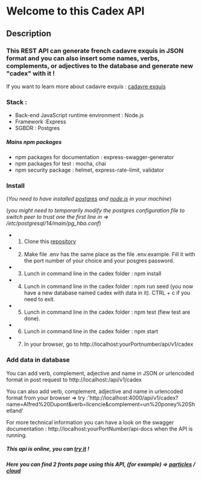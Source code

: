 # Welcome to this Cadex API


## Description
### This REST API can generate french cadavre exquis in JSON format and you can also insert some names, verbs, complements, or adjectives to the database and generate new "cadex" with it !
If you want to learn more about cadavre exquis : [cadavre exquis](https://fr.wikipedia.org/wiki/Cadavre_exquis)

### Stack :
   * Back-end JavaScript runtime environment : Node.js
   * Framework :Express
   * SGBDR : Postgres

##### Mains npm packages 
   * npm packages for documentation : express-swagger-generator
   * npm packages for test : mocha, chai
   * npm security package : helmet, express-rate-limit, validator


### Install

(*You need to have installed [postgres](https://www.postgresql.org/docs/14/tutorial-install.html) and [node.js](https://nodejs.org/en/download/) in your machine*)

(*you might need to temporarily modify the postgres configuration file to switch peer to trust one the first line in => /etc/postgresql/14/main/pg_hba.conf*)

* 1. Clone this [repository](https://github.com/RomainBoudet/cadex)
* 2. Make file .env has the same place as the file .env.example. Fill it with the port number of your choice and your posgres password.
* 3. Lunch in command line in the cadex folder : npm install
* 4. Lunch in command line in the cadex folder : npm run seed (you now have a new database named cadex with data in it). CTRL + c if you need to exit.
* 5. Lunch in command line in the cadex folder : npm test (fiew test are done).
* 6. Lunch in command line in the cadex folder : npm start
* 7. In your browser, go to http://localhost:yourPortnumber/api/v1/cadex


### Add data in database

 You can add verb, complement, adjective and name in JSON or urlencoded format in post request to http://localhost:/api/v1/cadex

You can also add verb, complement, adjective and name in urlencoded format from your browser => try :'http://localhost:4000/api/v1/cadex?name=Alfred%20Dupont&verb=licencie&complement=un%20poney%20Shetland'

For more technical information you can have a look on the swagger documentation : http://localhost:yourPortNumber/api-docs when the API is running.

##### This api is online, you can [try it](https://cadex-api.thedev.fr/v1/cadex) ! 

##### Here you can find 2 fronts page using this API, (for example) =>   [particles](https://cadex-front.thedev.fr/v1/cadex/particles) / [cloud](https://cadex-front.thedev.fr/v1/cadex/cloud)